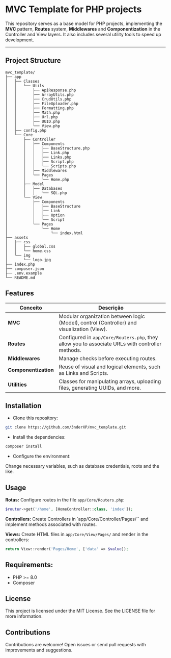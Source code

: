 # MVC Template for PHP projects

This repository serves as a base model for PHP projects, implementing the **MVC** pattern, **Routes** system, **Middlewares** and **Componentization** in the Controller and View layers. It also includes several utility tools to speed up development.

---

## Project Structure

```plaintext
mvc_template/
├── app
│   ├── Classes
│   │   └── Utils
│   │       ├── ApiResponse.php
│   │       ├── ArrayUtils.php
│   │       ├── CrudUtils.php
│   │       ├── FileUploader.php
│   │       ├── Formatting.php
│   │       ├── Math.php
│   │       ├── Url.php
│   │       ├── UUID.php
│   │       └── View.php
│   ├── config.php
│   └── Core
│       ├── Controller
│       │   ├── Components
│       │   │   ├── BaseStructure.php
│       │   │   ├── Link.php
│       │   │   ├── Links.php
│       │   │   ├── Script.php
│       │   │   └── Scripts.php
│       │   ├── Middlewares
│       │   └── Pages
│       │       └── Home.php
│       ├── Model
│       │   ├── Databases
│       │   │   └── SQL.php
│       └── View
│           ├── Components
│           │   ├── BaseStructure
│           │   ├── Link
│           │   ├── Option
│           │   └── Script
│           └── Pages
│               └── Home
│                   └── index.html
├── assets
│   ├── css
│   │   ├── global.css
│   │   └── home.css
│   └── img
│       └── logo.jpg
├── index.php
├── composer.json
├── .env.example
└── README.md
```

## Features


| Conceito            | Descrição                                                                 |
|---------------------|---------------------------------------------------------------------------|
| **MVC**             | Modular organization between logic (Model), control (Controller) and visualization (View). |
| **Routes**          | Configured in `app/Core/Routers.php`, they allow you to associate URLs with controller methods. |
| **Middlewares**     | Manage checks before executing routes. |
| **Componentization** | Reuse of visual and logical elements, such as Links and Scripts. |
| **Utilities** | Classes for manipulating arrays, uploading files, generating UUIDs, and more. |


## Installation

- Clone this repository:

```bash
git clone https://github.com/3nderXP/mvc_template.git
```

- Install the dependencies:

```bash
composer install
```

- Configure the environment:

Change necessary variables, such as database credentials, roots and the like.

## Usage

**Rotas:** Configure routes in the file `app/Core/Routers.php`:
```php
$router->get('/home', [HomeController::class, 'index']);
```

**Controllers:** Create Controllers in `app/Core/Controller/Pages/`` and implement methods associated with routes.

**Views:** Create HTML files in `app/Core/View/Pages/` and render in the controllers:

```php
return View::render('Pages/Home', ['data' => $value]);
```

## Requirements:
- PHP >= 8.0
- Composer

## License
This project is licensed under the MIT License. See the LICENSE file for more information.

## Contributions
Contributions are welcome! Open issues or send pull requests with improvements and suggestions.
